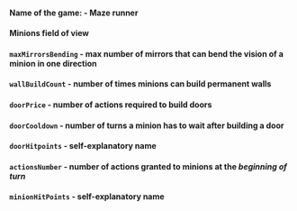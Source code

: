 #### Name of the game: - Maze runner

#### Minions field of view

#### `maxMirrorsBending` - max number of mirrors that can bend the vision of a minion in one direction 

#### `wallBuildCount` - number of times minions can build permanent walls

#### `doorPrice` - number of actions required to build doors

#### `doorCooldown` - number of turns a minion has to wait after building a door

#### `doorHitpoints` - self-explanatory name

#### `actionsNumber` - number of actions granted to minions at the _beginning of turn_

#### `minionHitPoints` - self-explanatory name

